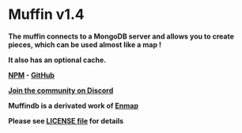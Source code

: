 <h1>Muffin v1.4</h1>

**The muffin connects to a MongoDB server and allows you to create pieces, which can be used almost like a map !**

**It also has an optional cache.**

**[NPM](https://www.npmjs.com/package/muffindb) - [GitHub](https://organisation-de-l-ombre.github.io/muffin-db-wrapper)**

**[Join the community on Discord](https://discord.gg/ZXtEVJm)**

**Muffindb is a derivated work of [Enmap](https://www.npmjs.com/package/enmap)**

**Please see [LICENSE file](https://github.com/organisation-de-l-ombre/muffin-db-wrapper/blob/master/LICENSE) for details**